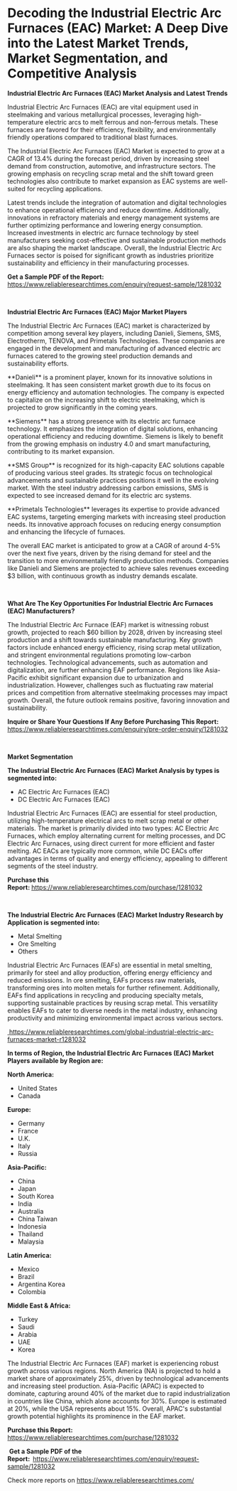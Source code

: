 <p><h1>Decoding the Industrial Electric Arc Furnaces (EAC) Market: A Deep Dive into the Latest Market Trends, Market Segmentation, and Competitive Analysis</h1></p><p><strong>Industrial Electric Arc Furnaces (EAC) Market Analysis and Latest Trends</strong></p>
<p><p>Industrial Electric Arc Furnaces (EAC) are vital equipment used in steelmaking and various metallurgical processes, leveraging high-temperature electric arcs to melt ferrous and non-ferrous metals. These furnaces are favored for their efficiency, flexibility, and environmentally friendly operations compared to traditional blast furnaces. </p><p>The Industrial Electric Arc Furnaces (EAC) Market is expected to grow at a CAGR of 13.4% during the forecast period, driven by increasing steel demand from construction, automotive, and infrastructure sectors. The growing emphasis on recycling scrap metal and the shift toward green technologies also contribute to market expansion as EAC systems are well-suited for recycling applications. </p><p>Latest trends include the integration of automation and digital technologies to enhance operational efficiency and reduce downtime. Additionally, innovations in refractory materials and energy management systems are further optimizing performance and lowering energy consumption. Increased investments in electric arc furnace technology by steel manufacturers seeking cost-effective and sustainable production methods are also shaping the market landscape. Overall, the Industrial Electric Arc Furnaces sector is poised for significant growth as industries prioritize sustainability and efficiency in their manufacturing processes.</p></p>
<p><strong>Get a Sample PDF of the Report:&nbsp;</strong> <a href="https://www.reliableresearchtimes.com/enquiry/request-sample/1281032?utm_campaign=2193&utm_medium=2&utm_source=Github&utm_content=ia&utm_term=24032025&utm_id=industrial-electric-arc-furnaces-eac">https://www.reliableresearchtimes.com/enquiry/request-sample/1281032</a></p>
<p>&nbsp;</p>
<p><strong>Industrial Electric Arc Furnaces (EAC) Major Market Players</strong></p>
<p><p>The Industrial Electric Arc Furnaces (EAC) market is characterized by competition among several key players, including Danieli, Siemens, SMS, Electrotherm, TENOVA, and Primetals Technologies. These companies are engaged in the development and manufacturing of advanced electric arc furnaces catered to the growing steel production demands and sustainability efforts.</p><p>**Danieli** is a prominent player, known for its innovative solutions in steelmaking. It has seen consistent market growth due to its focus on energy efficiency and automation technologies. The company is expected to capitalize on the increasing shift to electric steelmaking, which is projected to grow significantly in the coming years.</p><p>**Siemens** has a strong presence with its electric arc furnace technology. It emphasizes the integration of digital solutions, enhancing operational efficiency and reducing downtime. Siemens is likely to benefit from the growing emphasis on industry 4.0 and smart manufacturing, contributing to its market expansion.</p><p>**SMS Group** is recognized for its high-capacity EAC solutions capable of producing various steel grades. Its strategic focus on technological advancements and sustainable practices positions it well in the evolving market. With the steel industry addressing carbon emissions, SMS is expected to see increased demand for its electric arc systems.</p><p>**Primetals Technologies** leverages its expertise to provide advanced EAC systems, targeting emerging markets with increasing steel production needs. Its innovative approach focuses on reducing energy consumption and enhancing the lifecycle of furnaces.</p><p>The overall EAC market is anticipated to grow at a CAGR of around 4-5% over the next five years, driven by the rising demand for steel and the transition to more environmentally friendly production methods. Companies like Danieli and Siemens are projected to achieve sales revenues exceeding $3 billion, with continuous growth as industry demands escalate.</p></p>
<p>&nbsp;</p>
<p><strong>What Are The Key Opportunities For Industrial Electric Arc Furnaces (EAC) Manufacturers?</strong></p>
<p><p>The Industrial Electric Arc Furnace (EAF) market is witnessing robust growth, projected to reach $60 billion by 2028, driven by increasing steel production and a shift towards sustainable manufacturing. Key growth factors include enhanced energy efficiency, rising scrap metal utilization, and stringent environmental regulations promoting low-carbon technologies. Technological advancements, such as automation and digitalization, are further enhancing EAF performance. Regions like Asia-Pacific exhibit significant expansion due to urbanization and industrialization. However, challenges such as fluctuating raw material prices and competition from alternative steelmaking processes may impact growth. Overall, the future outlook remains positive, favoring innovation and sustainability.</p></p>
<p><strong>Inquire or Share Your Questions If Any Before Purchasing This Report:</strong> <a href="https://www.reliableresearchtimes.com/enquiry/pre-order-enquiry/1281032?utm_campaign=2193&utm_medium=2&utm_source=Github&utm_content=ia&utm_term=24032025&utm_id=industrial-electric-arc-furnaces-eac">https://www.reliableresearchtimes.com/enquiry/pre-order-enquiry/1281032</a></p>
<p>&nbsp;</p>
<p><strong>Market Segmentation</strong></p>
<p><strong>The Industrial Electric Arc Furnaces (EAC) Market Analysis by types is segmented into:</strong></p>
<p><ul><li>AC Electric Arc Furnaces (EAC)</li><li>DC Electric Arc Furnaces (EAC)</li></ul></p>
<p><p>Industrial Electric Arc Furnaces (EAC) are essential for steel production, utilizing high-temperature electrical arcs to melt scrap metal or other materials. The market is primarily divided into two types: AC Electric Arc Furnaces, which employ alternating current for melting processes, and DC Electric Arc Furnaces, using direct current for more efficient and faster melting. AC EACs are typically more common, while DC EACs offer advantages in terms of quality and energy efficiency, appealing to different segments of the steel industry.</p></p>
<p><strong>Purchase this Report:&nbsp;</strong><a href="https://www.reliableresearchtimes.com/purchase/1281032?utm_campaign=2193&utm_medium=2&utm_source=Github&utm_content=ia&utm_term=24032025&utm_id=industrial-electric-arc-furnaces-eac">https://www.reliableresearchtimes.com/purchase/1281032</a></p>
<p>&nbsp;</p>
<p><strong>The Industrial Electric Arc Furnaces (EAC) Market Industry Research by Application is segmented into:</strong></p>
<p><ul><li>Metal Smelting</li><li>Ore Smelting</li><li>Others</li></ul></p>
<p><p>Industrial Electric Arc Furnaces (EAFs) are essential in metal smelting, primarily for steel and alloy production, offering energy efficiency and reduced emissions. In ore smelting, EAFs process raw materials, transforming ores into molten metals for further refinement. Additionally, EAFs find applications in recycling and producing specialty metals, supporting sustainable practices by reusing scrap metal. This versatility enables EAFs to cater to diverse needs in the metal industry, enhancing productivity and minimizing environmental impact across various sectors.</p></p>
<p><a href="https://www.reliableresearchtimes.com/global-industrial-electric-arc-furnaces-market-r1281032?utm_campaign=2193&utm_medium=2&utm_source=Github&utm_content=ia&utm_term=24032025&utm_id=industrial-electric-arc-furnaces-eac">&nbsp;https://www.reliableresearchtimes.com/global-industrial-electric-arc-furnaces-market-r1281032</a></p>
<p><strong>In terms of Region, the Industrial Electric Arc Furnaces (EAC) Market Players available by Region are:</strong></p>
<p>
    <p> <strong> North America: </strong>
        <ul>
            <li>United States</li>
            <li>Canada</li>
        </ul>
        </p> 
    <p> <strong> Europe: </strong>
        <ul>
            <li>Germany</li>
            <li>France</li>
            <li>U.K.</li>
            <li>Italy</li>
            <li>Russia</li>
        </ul>
        </p> 
    <p> <strong> Asia-Pacific: </strong>
        <ul>
            <li>China</li>
            <li>Japan</li>
            <li>South Korea</li>
            <li>India</li>
            <li>Australia</li>
            <li>China Taiwan</li>
            <li>Indonesia</li>
            <li>Thailand</li>
            <li>Malaysia</li>
        </ul>
        </p> 
    <p> <strong> Latin America: </strong>
        <ul>
            <li>Mexico</li>
            <li>Brazil</li>
            <li>Argentina Korea</li>
            <li>Colombia</li>
        </ul>
        </p> 
    <p> <strong> Middle East & Africa: </strong>
        <ul>
            <li>Turkey</li>
            <li>Saudi</li>
            <li>Arabia</li>
            <li>UAE</li>
            <li>Korea</li>
        </ul>
    </p>
    </p>
<p><p>The Industrial Electric Arc Furnaces (EAF) market is experiencing robust growth across various regions. North America (NA) is projected to hold a market share of approximately 25%, driven by technological advancements and increasing steel production. Asia-Pacific (APAC) is expected to dominate, capturing around 40% of the market due to rapid industrialization in countries like China, which alone accounts for 30%. Europe is estimated at 20%, while the USA represents about 15%. Overall, APAC's substantial growth potential highlights its prominence in the EAF market.</p></p>
<p><strong>Purchase this Report: </strong><a href="https://www.reliableresearchtimes.com/purchase/1281032?utm_campaign=2193&utm_medium=2&utm_source=Github&utm_content=ia&utm_term=24032025&utm_id=industrial-electric-arc-furnaces-eac">https://www.reliableresearchtimes.com/purchase/1281032</a></p>
<p>&nbsp;<strong>Get a Sample PDF of the Report:&nbsp;&nbsp;</strong><a href="https://www.reliableresearchtimes.com/enquiry/request-sample/1281032?utm_campaign=2193&utm_medium=2&utm_source=Github&utm_content=ia&utm_term=24032025&utm_id=industrial-electric-arc-furnaces-eac">https://www.reliableresearchtimes.com/enquiry/request-sample/1281032</a></p>
<p><strong></strong></p>
<p>Check more reports on <a href="https://www.reliableresearchtimes.com/?utm_campaign=2193&utm_medium=2&utm_source=Github&utm_content=ia&utm_term=24032025&utm_id=industrial-electric-arc-furnaces-eac">https://www.reliableresearchtimes.com/</a></p>